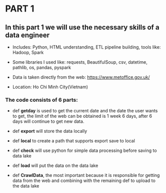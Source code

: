 # PART 1
## In this part 1 we will use the necessary skills of a data engineer
- Includes: Python, HTML understanding, ETL pipeline building, tools like: Hadoop, Spark

- Some libraries I used like: requests, BeautifulSoup, csv, datetime, pathlib, os, pandas, pyspark

- Data is taken directly from the web: https://www.metoffice.gov.uk/
- Location: Ho Chi Minh City(Vietnam)

### The code consists of 6 parts:

- def **getday** is used to get the current date and the date the user wants to get, the limit of the web can be obtained is 1 week 6 days, after 6 days will continue to get new data.

- def **export** will store the data locally

- def **local** to create a path that supports export save to local

- def **check** will use python for simple data processing before saving to data lake

- def **load** will put the data on the data lake

- def **CrawlData**, the most important because it is responsible for getting data from the web and combining with the remaining def to upload to the data lake
